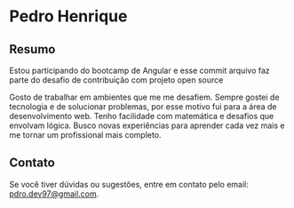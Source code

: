 # Pedro Henrique 

## Resumo
Estou participando do bootcamp de Angular e esse commit arquivo faz parte do desafio de contribuição com projeto open source

Gosto de trabalhar em ambientes que me me desafiem. Sempre gostei de tecnologia e de solucionar problemas, por esse motivo fui para a área de desenvolvimento web. Tenho facilidade com matemática e desafios que envolvam lógica. Busco novas experiências para aprender cada vez mais e me tornar um profissional mais completo.

## Contato

Se você tiver dúvidas ou sugestões, entre em contato pelo email: pdro.dev97@gmail.com.

